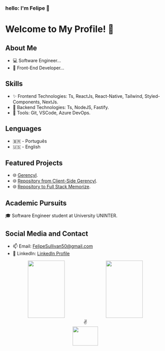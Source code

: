 ### hello: I'm Felipe 👋

# Welcome to My Profile! 👋

## About Me
- 💻 Software Engineer...
- 🔭 Front-End Developer...

## Skills
- ✨ Frontend Technologies: Ts, ReactJs, React-Native, Tailwind, Styled-Components, NextJs.
- 🤖 Backend Technologies: Ts, NodeJS, Fastify.
- 🔧 Tools: Git, VSCode, Azure DevOps.

## Lenguages
- 🇧🇷 - Português
- 🇺🇸 - English

## Featured Projects
- 🌐 [GerencyI](https://www.gerencyi.com/).
- 🌐 [Repository from Client-Side GerencyI](https://github.com/gerencyme/gerencyI-client).
- 🌐 [Repository to Full Stack Memorize](https://github.com/Felipe-Emanuel/memorize).

## Academic Pursuits
🎓 Software Engineer student at University UNINTER.

## Social Media and Contact
- 📫 Email: FelipeSullivan50@gmail.com
- 📱 LinkedIn: [LinkedIn Profile](https://www.linkedin.com/in/felipe-emanuel-/)
    
<div align="center">
  <img height="180em" width="48%" src="https://github-readme-stats.vercel.app/api?username=Felipe-Emanuel&count_private=true&show_icons=true&theme=midnight-purple">
  <img height="180em" width="48%" src="https://github-readme-stats.vercel.app/api/top-langs/?username=Felipe-Emanuel&langs_count=16&theme=midnight-purple&layout=compact">
</div>

<div align="center">
  <div align="center">
    ✌
 </div>
  <a href="https://www.linkedin.com/in/felipe-emanuel-/" target="_blank">
    <img height="60" width="80" src="https://cdn.jsdelivr.net/gh/devicons/devicon/icons/linkedin/linkedin-original.svg"/>
  </a>
</div>
      


